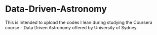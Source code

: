 # Data-Driven-Astronomy
This is intended to upload the codes I lean during studying the Coursera course - Data Driven Astronomy offered by University of Sydney. 
